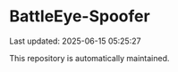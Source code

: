 # BattleEye-Spoofer

Last updated: 2025-06-15 05:25:27

This repository is automatically maintained.
